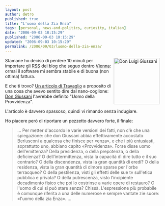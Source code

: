 ```yaml
---
layout: post
author: detro
published: true
title: "L'uomo della Zia Enza"
tags: [personal, news-and-politics, curiosity, italian]
date: "2006-09-03 10:15:29"
published: "2006-09-03 10:15:29"
updated: "2006-09-03 10:15:29"
permalink: /2006/09/03/luomo-della-zia-enza/
---
```


<img src="http://upload.wikimedia.org/wikipedia/it/thumb/1/1c/Gius.jpg/180px-Gius.jpg" alt="Don Luigi Giussani" align="right" width="150" />
Stamane ho deciso di perdere 10 minuti per importare gli <a href="http://it.wikipedia.org/wiki/RSS">RSS</a> dei blog che seguo dentro <a href="http://vienna-rss.sourceforge.net/vienna2.php">Vienna</a>: ormai il software mi sembra stabile e di buona (non ottima) fattura.

E che ti trovo? <a href="http://vivamarcotravaglio.splinder.com/post/9106829/L%27ometto+della+Provvidenza?splinder=b121cf6b09e9d292798c2886cedf8348">Un articolo di Travaglio</a> a proposito di una cosa che avevo sentito dire dal nano-coglione: <a href="http://it.wikipedia.org/wiki/Don_Luigi_Giussani">Don Giussani</a> l'avrebbe definito "Uomo della Provvidenza".

L'articolo è davvero spassoso, quindi vi rimando senza indugiare.

Ho piacere però di riportare un pezzetto davvero forte, il finale:
<blockquote>...
Per metter d'accordo le varie versioni dei fatti, non c'è che una spiegazione: che don Giussani abbia effettivamente accostato Berlusconi a qualcosa che finisce per «enza», e che i più entusiasti, soprattutto uno, abbiano capito «Provvidenza». Forse disse uomo dell'emittenza? Della presidenza, o della prepotenza, o della deficienza? O dell'intermittenza, vista la capacità dì dire tutto e il suo contrario? O della discendenza, vista la gran quantità di eredi? O della residenza, vista la gran quantità di dimore sparse per l'orbe terracqueo? O della pestilenza, visti gli effetti delle sue tv sull'etica pubblica e privata? O della putrescenza, visto l'incipiente decadimento fisico che poi lo costrinse a varie opere di restauro? O l'uomo di cui si può stare senza? Chissà. L'espressione più probabile è comunque riferita a una delle numerose e sempre vantate zie suore: «l'uomo della zia Enza».
...</blockquote>



